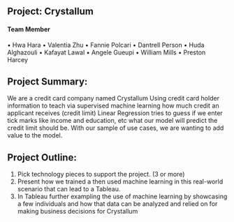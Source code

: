 ## Project: Crystallum

#### Team Member
•	Hwa Hara
•	Valentia Zhu 
•	Fannie Polcari 
•	Dantrell Person 
•	Huda Alghazouli 
•	Kafayat Lawal 
•	Angele Gueupi
•	William Mills
•	Preston Harcey 

## Project Summary:
We are a credit card company named Crystallum
Using credit card holder information to teach via supervised machine learning how much credit an applicant receives (credit limit)
Linear Regression tries to guess if we enter tick marks like income and education, etc what our model will predict the credit limit should be. With our sample of use cases, we are wanting to add value to the model.

## Project Outline:
1.	Pick technology pieces to support the project. (3 or more) 
2.	Present how we trained a then used machine learning in this real-world scenario that can lead to a Tableau. 
3.	In Tableau further exampling the use of machine learning by showcasing a few individuals and how that data can be analyzed and relied on for making business decisions for Crystallum
